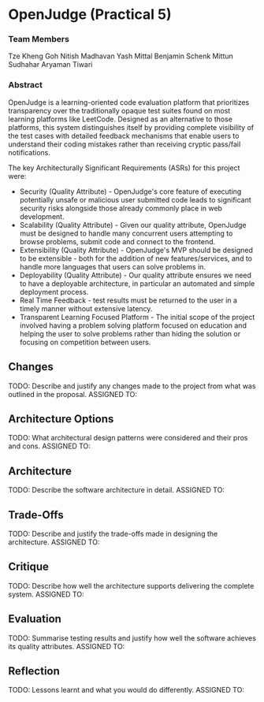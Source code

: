 # OpenJudge (Practical 5)

### Team Members
Tze Kheng Goh
Nitish Madhavan
Yash Mittal
Benjamin Schenk
Mittun Sudhahar
Aryaman Tiwari 

### Abstract
OpenJudge is a learning-oriented code evaluation platform that prioritizes transparency over the 
traditionally opaque test suites found on most learning platforms like LeetCode. Designed as an 
alternative to those platforms, this system distinguishes itself by providing complete visibility 
of the test cases with detailed feedback mechanisms that enable users to understand their coding 
mistakes rather than receiving cryptic pass/fail notifications. 

The key Architecturally Significant Requirements (ASRs) for this project were: 
- Security (Quality Attribute) - OpenJudge's core feature of executing potentially unsafe or malicious user submitted code leads to significant security risks alongside those already commonly place in web development.
- Scalability (Quality Attribute) - Given our quality attribute, OpenJudge must be designed to handle many concurrent users attempting to browse problems, submit code and connect to the frontend.
- Extensibility (Quality Attribute) - OpenJudge's MVP should be designed to be extensible - both for the addition of new features/services, and to handle more languages that users can solve problems in.
- Deployability (Quality Attribute) - Our quality attribute ensures we need to have a deployable architecture, in particular an automated and simple deployment process.
- Real Time Feedback - test results must be returned to the user in a timely manner without extensive latency.
- Transparent Learning Focused Platform - The initial scope of the project involved having a problem solving platform focused on education and helping the user to solve problems rather than hiding the solution or focusing on competition between users.

## Changes
TODO: Describe and justify any changes made to the project from what was outlined in the proposal.
ASSIGNED TO:

## Architecture Options
TODO: What architectural design patterns were considered and their pros and cons.
ASSIGNED TO:

## Architecture
TODO: Describe the software architecture in detail.
ASSIGNED TO:

## Trade-Offs
TODO: Describe and justify the trade-offs made in designing the architecture.
ASSIGNED TO:

## Critique
TODO: Describe how well the architecture supports delivering the complete system.
ASSIGNED TO:

## Evaluation
TODO: Summarise testing results and justify how well the software achieves its quality attributes.
ASSIGNED TO:

## Reflection
TODO: Lessons learnt and what you would do differently.
ASSIGNED TO:
